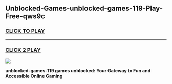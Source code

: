 
## Unblocked-Games-unblocked-games-119-Play-Free-qws9c
<h3>
<a href="https://premium76.site?title=unblocked-games-119&ref=17A">CLICK TO PLAY</a></h3>
<hr>

<h3>
<a href="https://premium76.site?title=unblocked-games-119&ref=17A">CLICK 2 PLAY</a>
  
</h3>

<a href="https://premium76.site?title=unblocked-games-119&ref=17A"><img src="https://clearcache.store/games.png"></a>


**unblocked-games-119 games unblocked: Your Gateway to Fun and Accessible Online Gaming**
